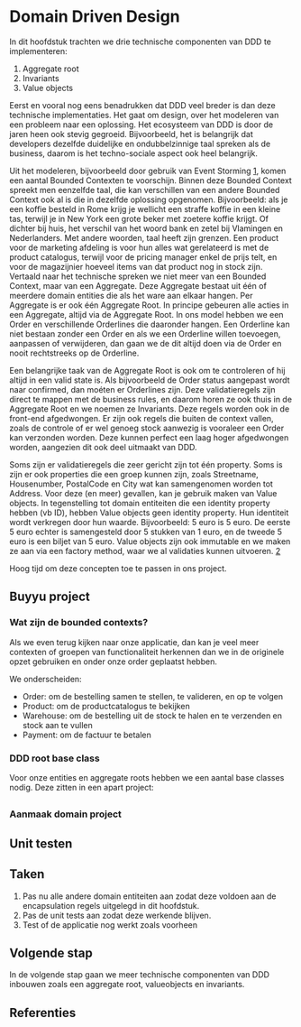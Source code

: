 # Domain Driven Design

In dit hoofdstuk trachten we drie technische componenten van DDD te implementeren:

1. Aggregate root
2. Invariants
3. Value objects

Eerst en vooral nog eens benadrukken dat DDD veel breder is dan deze technische implementaties. Het gaat om design, over het modeleren van een probleem naar een oplossing. Het ecosysteem van DDD is door de jaren heen ook stevig gegroeid. Bijvoorbeeld, het is belangrijk dat developers dezelfde duidelijke en ondubbelzinnige taal spreken als de business, daarom is het techno-sociale aspect ook heel belangrijk.

Uit het modeleren, bijvoorbeeld door gebruik van Event Storming [1], komen een aantal Bounded Contexten te voorschijn. Binnen deze Bounded Context spreekt men eenzelfde taal, die kan verschillen van een andere Bounded Context ook al is die in dezelfde oplossing opgenomen. Bijvoorbeeld: als je een koffie besteld in Rome krijg je wellicht een straffe koffie in een kleine tas, terwijl je in New York een grote beker met zoetere koffie krijgt. Of dichter bij huis, het verschil van het woord bank en zetel bij Vlamingen en Nederlanders. Met andere woorden, taal heeft zijn grenzen.
Een product voor de marketing afdeling is voor hun alles wat gerelateerd is met de product catalogus, terwijl voor de pricing manager enkel de prijs telt, en voor de magazijnier hoeveel items van dat product nog in stock zijn.
Vertaald naar het technische spreken we niet meer van een Bounded Context, maar van een Aggregate. Deze Aggregate bestaat uit één of meerdere domain entities die als het ware aan elkaar hangen. Per Aggregate is er ook één Aggregate Root. In principe gebeuren alle acties in een Aggregate, altijd via de Aggregate Root. 
In ons model hebben we een Order en verschillende Orderlines die daaronder hangen. Een Orderline kan niet bestaan zonder een Order en als we een Orderline willen toevoegen, aanpassen of verwijderen, dan gaan we de dit altijd doen via de Order en nooit rechtstreeks op de Orderline.

Een belangrijke taak van de Aggregate Root is ook om te controleren of hij altijd in een valid state is. Als bijvoorbeeld de Order status aangepast wordt naar confirmed, dan moéten er Orderlines zijn. Deze validatieregels zijn direct te mappen met de business rules, en daarom horen ze ook thuis in de Aggregate Root en we noemen ze Invariants. 
Deze regels worden ook in de front-end afgedwongen.
Er zijn ook regels die buiten de context vallen, zoals de controle of er wel genoeg stock aanwezig is vooraleer een Order kan verzonden worden. Deze kunnen perfect een laag hoger afgedwongen worden, aangezien dit ook deel uitmaakt van DDD. 

Soms zijn er validatieregels die zeer gericht zijn tot één property. Soms is zijn er ook properties die een groep kunnen zijn, zoals Streetname, Housenumber, PostalCode en City wat kan samengenomen worden tot Address. Voor deze (en meer) gevallen, kan je gebruik maken van Value objects. In tegenstelling tot domain entiteiten die een identity property hebben (vb ID), hebben Value objects geen identity property. Hun identiteit wordt verkregen door hun waarde. Bijvoorbeeld: 5 euro is 5 euro. De eerste 5 euro echter is samengesteld door 5 stukken van 1 euro, en de tweede 5 euro is een biljet van 5 euro. 
Value objects zijn ook immutable en we maken ze aan via een factory method, waar we al validaties kunnen uitvoeren. [2]

Hoog tijd om deze concepten toe te passen in ons project.

## Buyyu project

### Wat zijn de bounded contexts?

Als we even terug kijken naar onze applicatie, dan kan je veel meer contexten of groepen van functionaliteit herkennen dan we in de originele opzet gebruiken en onder onze order geplaatst hebben.

We onderscheiden:

- Order: om de bestelling samen te stellen, te valideren, en op te volgen
- Product: om de productcatalogus te bekijken
- Warehouse: om de bestelling uit de stock te halen en te verzenden en stock aan te vullen
- Payment: om de factuur te betalen

### DDD root base class

Voor onze entities en aggregate roots hebben we een aantal base classes nodig. Deze zitten in een apart project:



## 

### Aanmaak domain project



## Unit testen



## Taken

1. Pas nu alle andere domain entiteiten aan zodat deze voldoen aan de encapsulation regels uitgelegd in dit hoofdstuk.
2. Pas de unit tests aan zodat deze werkende blijven.
3. Test of de applicatie nog werkt zoals voorheen

## Volgende stap

In de volgende stap gaan we meer technische componenten van DDD inbouwen zoals een aggregate root, valueobjects en invariants.

## Referenties

[1]: https://www.eventstorming.com/	"Event Storming (Brandolini)"
[2]: https://docs.microsoft.com/en-us/dotnet/architecture/microservices/microservice-ddd-cqrs-patterns/implement-value-objects	"Implement value objects"

